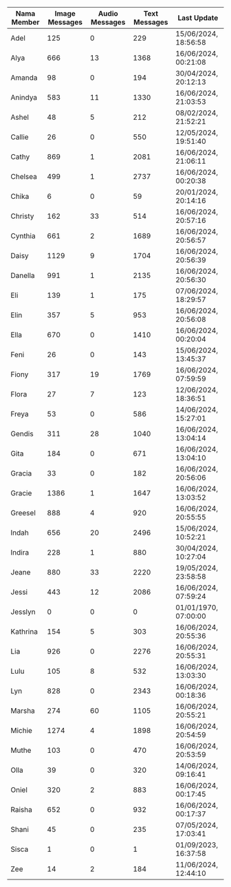 | Nama Member | Image Messages | Audio Messages | Text Messages | Last Update |
| ------ | -------------- | -------------- | ------------- | ------------ |
| Adel | 125 | 0 | 229 | 15/06/2024, 18:56:58 |
| Alya | 666 | 13 | 1368 | 16/06/2024, 00:21:08 |
| Amanda | 98 | 0 | 194 | 30/04/2024, 20:12:13 |
| Anindya | 583 | 11 | 1330 | 16/06/2024, 21:03:53 |
| Ashel | 48 | 5 | 212 | 08/02/2024, 21:52:21 |
| Callie | 26 | 0 | 550 | 12/05/2024, 19:51:40 |
| Cathy | 869 | 1 | 2081 | 16/06/2024, 21:06:11 |
| Chelsea | 499 | 1 | 2737 | 16/06/2024, 00:20:38 |
| Chika | 6 | 0 | 59 | 20/01/2024, 20:14:16 |
| Christy | 162 | 33 | 514 | 16/06/2024, 20:57:16 |
| Cynthia | 661 | 2 | 1689 | 16/06/2024, 20:56:57 |
| Daisy | 1129 | 9 | 1704 | 16/06/2024, 20:56:39 |
| Danella | 991 | 1 | 2135 | 16/06/2024, 20:56:30 |
| Eli | 139 | 1 | 175 | 07/06/2024, 18:29:57 |
| Elin | 357 | 5 | 953 | 16/06/2024, 20:56:08 |
| Ella | 670 | 0 | 1410 | 16/06/2024, 00:20:04 |
| Feni | 26 | 0 | 143 | 15/06/2024, 13:45:37 |
| Fiony | 317 | 19 | 1769 | 16/06/2024, 07:59:59 |
| Flora | 27 | 7 | 123 | 12/06/2024, 18:36:51 |
| Freya | 53 | 0 | 586 | 14/06/2024, 15:27:01 |
| Gendis | 311 | 28 | 1040 | 16/06/2024, 13:04:14 |
| Gita | 184 | 0 | 671 | 16/06/2024, 13:04:10 |
| Gracia | 33 | 0 | 182 | 16/06/2024, 20:56:06 |
| Gracie | 1386 | 1 | 1647 | 16/06/2024, 13:03:52 |
| Greesel | 888 | 4 | 920 | 16/06/2024, 20:55:55 |
| Indah | 656 | 20 | 2496 | 15/06/2024, 10:52:21 |
| Indira | 228 | 1 | 880 | 30/04/2024, 10:27:04 |
| Jeane | 880 | 33 | 2220 | 19/05/2024, 23:58:58 |
| Jessi | 443 | 12 | 2086 | 16/06/2024, 07:59:24 |
| Jesslyn | 0 | 0 | 0 | 01/01/1970, 07:00:00 |
| Kathrina | 154 | 5 | 303 | 16/06/2024, 20:55:36 |
| Lia | 926 | 0 | 2276 | 16/06/2024, 20:55:31 |
| Lulu | 105 | 8 | 532 | 16/06/2024, 13:03:30 |
| Lyn | 828 | 0 | 2343 | 16/06/2024, 00:18:36 |
| Marsha | 274 | 60 | 1105 | 16/06/2024, 20:55:21 |
| Michie | 1274 | 4 | 1898 | 16/06/2024, 20:54:59 |
| Muthe | 103 | 0 | 470 | 16/06/2024, 20:53:59 |
| Olla | 39 | 0 | 320 | 14/06/2024, 09:16:41 |
| Oniel | 320 | 2 | 883 | 16/06/2024, 00:17:45 |
| Raisha | 652 | 0 | 932 | 16/06/2024, 00:17:37 |
| Shani | 45 | 0 | 235 | 07/05/2024, 17:03:41 |
| Sisca | 1 | 0 | 1 | 01/09/2023, 16:37:58 |
| Zee | 14 | 2 | 184 | 11/06/2024, 12:44:10 |
